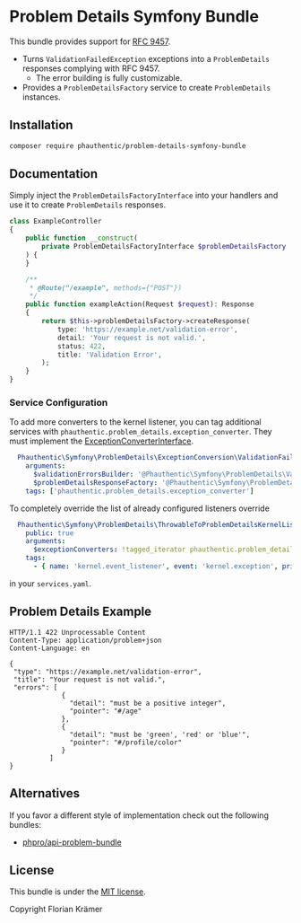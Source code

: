 # Problem Details Symfony Bundle

This bundle provides support for [RFC 9457](https://www.rfc-editor.org/rfc/rfc9457.html).

* Turns `ValidationFailedException` exceptions into a `ProblemDetails` responses complying with RFC 9457.
  * The error building is fully customizable.
* Provides a `ProblemDetailsFactory` service to create `ProblemDetails` instances.

## Installation

```bash
composer require phauthentic/problem-details-symfony-bundle
```

## Documentation

Simply inject the `ProblemDetailsFactoryInterface` into your handlers and use it to create `ProblemDetails` responses.

```php
class ExampleController
{
    public function __construct(
        private ProblemDetailsFactoryInterface $problemDetailsFactory
    ) {
    }

    /**
     * @Route("/example", methods={"POST"})
     */
    public function exampleAction(Request $request): Response
    {
        return $this->problemDetailsFactory->createResponse(
            type: 'https://example.net/validation-error',
            detail: 'Your request is not valid.',
            status: 422,
            title: 'Validation Error',
        );
    }
}
```

### Service Configuration

To add more converters to the kernel listener, you can tag additional services with `phauthentic.problem_details.exception_converter`. They must implement the [ExceptionConverterInterface](src/ExceptionConversion/ExceptionConverterInterface.php).

```yaml
  Phauthentic\Symfony\ProblemDetails\ExceptionConversion\ValidationFailedExceptionConverter:
    arguments:
      $validationErrorsBuilder: '@Phauthentic\Symfony\ProblemDetails\Validation\ValidationErrorsBuilder'
      $problemDetailsResponseFactory: '@Phauthentic\Symfony\ProblemDetails\FromExceptionEventFactoryInterface'
    tags: ['phauthentic.problem_details.exception_converter']
```

To completely override the list of already configured listeners override

```yaml
  Phauthentic\Symfony\ProblemDetails\ThrowableToProblemDetailsKernelListener:
    public: true
    arguments:
      $exceptionConverters: !tagged_iterator phauthentic.problem_details.exception_converter
    tags:
      - { name: 'kernel.event_listener', event: 'kernel.exception', priority: 0 }
```

in your `services.yaml`.

## Problem Details Example

```text
HTTP/1.1 422 Unprocessable Content
Content-Type: application/problem+json
Content-Language: en

{
 "type": "https://example.net/validation-error",
 "title": "Your request is not valid.",
 "errors": [
             {
               "detail": "must be a positive integer",
               "pointer": "#/age"
             },
             {
               "detail": "must be 'green', 'red' or 'blue'",
               "pointer": "#/profile/color"
             }
          ]
}
```

## Alternatives

If you favor a different style of implementation check out the following bundles:

* [phpro/api-problem-bundle](https://github.com/phpro/api-problem-bundle)

## License

This bundle is under the [MIT license](LICENSE).

Copyright Florian Krämer
